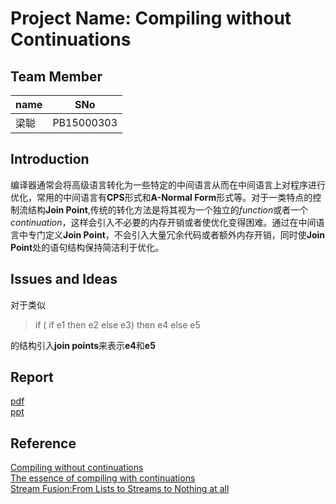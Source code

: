 Project Name: Compiling without Continuations
=
Team Member
-
name | SNo
---|---
梁聪 | PB15000303  

Introduction
-
编译器通常会将高级语言转化为一些特定的中间语言从而在中间语言上对程序进行优化，常用的中间语言有**CPS**形式和**A-Normal Form**形式等。对于一类特点的控制流结构**Join Point**,传统的转化方法是将其视为一个独立的*function*或者一个*continuation*，这样会引入不必要的内存开销或者使优化变得困难。通过在中间语言中专门定义**Join Point**，不会引入大量冗余代码或者额外内存开销，同时使**Join Point**处的语句结构保持简洁利于优化。  

Issues and Ideas
-
对于类似
> if ( if e1 then e2 else e3) then e4 else e5  

的结构引入**join points**来表示**e4**和**e5**

Report
-
[pdf](https://github.com/lc150303/2018s-final-projects/blob/master/14-Compiling-without-Continuations/report.pdf)  
[ppt](https://github.com/lc150303/2018s-final-projects/blob/master/14-Compiling-without-Continuations/report.pptx)

Reference
-
[Compiling without continuations](https://www.microsoft.com/en-us/research/wp-content/uploads/2016/11/join-points-pldi17.pdf)  
[The essence of compiling with continuations](http://www.cse.csusb.edu/egomez/cs201/pldi-fsdf.pdf)  
[Stream Fusion:From Lists to Streams to Nothing at all](https://github.com/lc150303/fopl-lc-final-project/blob/master/Stream_Fusion_From_Lists_to_Streams_to_Nothing_at_all.pdf)
